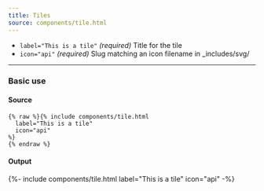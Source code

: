 ```yaml
---
title: Tiles
source: components/tile.html
---
```


- `label="This is a tile"` _(required)_ Title for the tile
- `icon="api"` _(required)_ Slug matching an icon filename in _includes/svg/

<hr>

### Basic use

#### Source

```liquid
{% raw %}{% include components/tile.html
  label="This is a tile"
  icon="api"
%}
{% endraw %}
```

#### Output

<div class="p-3 mb-3 mb-md-5 border rounded content-flush-bottom">
{%- include components/tile.html
  label="This is a tile"
  icon="api"
-%}
</div>
